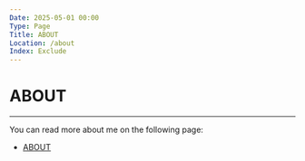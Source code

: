 ```yaml
---
Date: 2025-05-01 00:00
Type: Page
Title: ABOUT
Location: /about
Index: Exclude
---
```


# ABOUT

---

You can read more about me on the following page:  

- [ABOUT](https://luxury-format.omg.lol)
